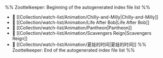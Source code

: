 %% Zoottelkeeper: Beginning of the autogenerated index file list  %%
- 📄 [[Collection/watch-list/Animation/Chilly-and-Milly|Chilly-and-Milly]]
- 📄 [[Collection/watch-list/Animation/Life After Bob|Life After Bob]]
- 📄 [[Collection/watch-list/Animation/Pantheon|Pantheon]]
- 📄 [[Collection/watch-list/Animation/Scavengers Reign|Scavengers Reign]]
- 📄 [[Collection/watch-list/Animation/夏娃的时间|夏娃的时间]]
%% Zoottelkeeper: End of the autogenerated index file list  %%

